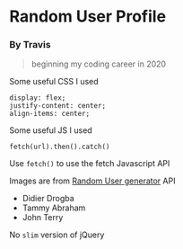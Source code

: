 # Random User Profile

### By Travis

> beginning my coding career in 2020

Some useful CSS I used

```
display: flex;
justify-content: center;
align-items: center;
```

Some useful JS I used

```
fetch(url).then().catch()
```

Use `fetch()` to use the fetch Javascript API

Images are from [Random User generator](https://randomuser.me/photos) API

- Didier Drogba
- Tammy Abraham
- John Terry

No `slim` version of jQuery
